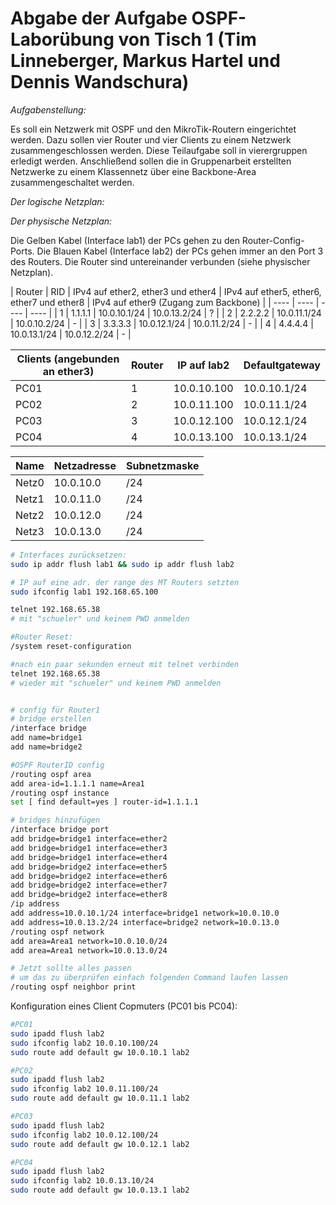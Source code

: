 # Abgabe der Aufgabe OSPF-Laborübung von Tisch 1 (Tim Linneberger, Markus Hartel und Dennis Wandschura)
*Aufgabenstellung:*

Es soll ein Netzwerk mit OSPF und den MikroTik-Routern eingerichtet werden.
Dazu sollen vier Router und vier Clients zu einem Netzwerk zusammengeschlossen werden.
Diese Teilaufgabe soll in vierergruppen erledigt werden.
Anschließend sollen die in Gruppenarbeit erstellten Netzwerke zu einem Klassennetz über eine Backbone-Area zusammengeschaltet werden.

*Der logische Netzplan:*

*Der physische Netzplan:*



Die Gelben Kabel (Interface lab1) der PCs gehen zu den Router-Config-Ports.
Die Blauen Kabel (Interface lab2) der PCs gehen immer an den Port 3 des Routers.
Die Router sind untereinander verbunden (siehe physischer Netzplan).


| Router | RID | IPv4 auf ether2, ether3 und ether4 | IPv4 auf ether5, ether6, ether7 und ether8 | IPv4 auf ether9 (Zugang zum Backbone) |
| ---- | ---- | ---- | ---- |
| 1 | 1.1.1.1 | 10.0.10.1/24 | 10.0.13.2/24 | ? |
| 2 | 2.2.2.2 | 10.0.11.1/24 | 10.0.10.2/24 | - |
| 3 | 3.3.3.3 | 10.0.12.1/24 | 10.0.11.2/24 | - |
| 4 | 4.4.4.4 | 10.0.13.1/24 | 10.0.12.2/24 | - |

| Clients (angebunden an ether3) | Router | IP auf lab2 | Defaultgateway |
| ---- | ---- | ---- | ---- |
| PC01 | 1 | 10.0.10.100 | 10.0.10.1/24 |
| PC02 | 2 | 10.0.11.100 | 10.0.11.1/24 |
| PC03 | 3 | 10.0.12.100 | 10.0.12.1/24 |
| PC04 | 4 | 10.0.13.100 | 10.0.13.1/24 |

| Name | Netzadresse | Subnetzmaske |
| ---- | ---- | ---- |
| Netz0 | 10.0.10.0 | /24 |
| Netz1 | 10.0.11.0 | /24 |
| Netz2 | 10.0.12.0 | /24 |
| Netz3 | 10.0.13.0 | /24 |


```BASH
# Interfaces zurücksetzen:
sudo ip addr flush lab1 && sudo ip addr flush lab2

# IP auf eine adr. der range des MT Routers setzten 
sudo ifconfig lab1 192.168.65.100

telnet 192.168.65.38
# mit "schueler" und keinem PWD anmelden

#Router Reset:
/system reset-configuration

#nach ein paar sekunden erneut mit telnet verbinden
telnet 192.168.65.38
# wieder mit "schueler" und keinem PWD anmelden


# config für Router1
# bridge erstellen
/interface bridge
add name=bridge1
add name=bridge2

#OSPF RouterID config
/routing ospf area
add area-id=1.1.1.1 name=Area1
/routing ospf instance
set [ find default=yes ] router-id=1.1.1.1

# bridges hinzufügen
/interface bridge port
add bridge=bridge1 interface=ether2
add bridge=bridge1 interface=ether3
add bridge=bridge1 interface=ether4
add bridge=bridge2 interface=ether5
add bridge=bridge2 interface=ether6
add bridge=bridge2 interface=ether7
add bridge=bridge2 interface=ether8
/ip address
add address=10.0.10.1/24 interface=bridge1 network=10.0.10.0
add address=10.0.13.2/24 interface=bridge2 network=10.0.13.0
/routing ospf network
add area=Area1 network=10.0.10.0/24
add area=Area1 network=10.0.13.0/24

# Jetzt sollte alles passen
# um das zu überprüfen einfach folgenden Command laufen lassen
/routing ospf neighbor print

```

Konfiguration eines Client Copmuters (PC01 bis PC04):

```BASH
#PC01
sudo ipadd flush lab2
sudo ifconfig lab2 10.0.10.100/24
sudo route add default gw 10.0.10.1 lab2
```

```BASH
#PC02
sudo ipadd flush lab2
sudo ifconfig lab2 10.0.11.100/24
sudo route add default gw 10.0.11.1 lab2
```

```BASH
#PC03
sudo ipadd flush lab2
sudo ifconfig lab2 10.0.12.100/24
sudo route add default gw 10.0.12.1 lab2
```

```BASH
#PC04
sudo ipadd flush lab2
sudo ifconfig lab2 10.0.13.10/24
sudo route add default gw 10.0.13.1 lab2
```
